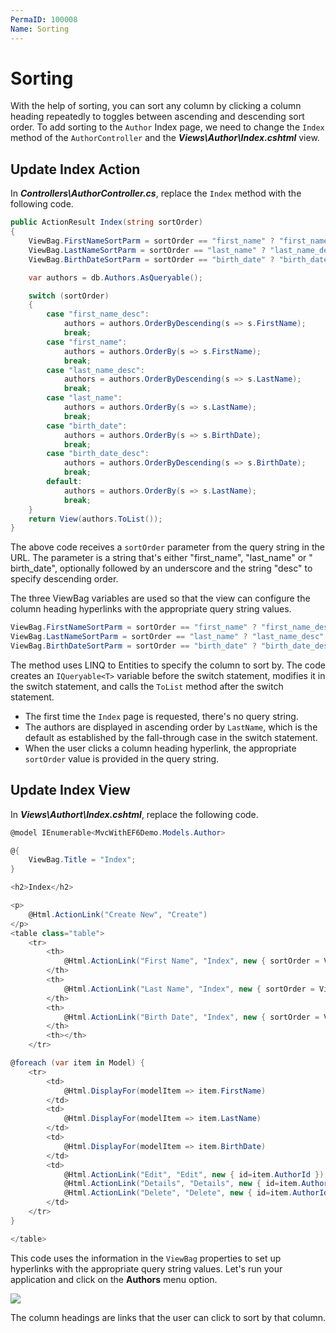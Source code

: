 ```yaml
---
PermaID: 100008
Name: Sorting
---
```


# Sorting

With the help of sorting, you can sort any column by clicking a column heading repeatedly to toggles between ascending and descending sort order. To add sorting to the `Author` Index page, we need to change the `Index` method of the `AuthorController` and the _**Views\Author\Index.cshtml**_ view.

## Update Index Action

In _**Controllers\AuthorController.cs**_, replace the `Index` method with the following code.

```csharp
public ActionResult Index(string sortOrder)
{
    ViewBag.FirstNameSortParm = sortOrder == "first_name" ? "first_name_desc" : "first_name";
    ViewBag.LastNameSortParm = sortOrder == "last_name" ? "last_name_desc" : "last_name";
    ViewBag.BirthDateSortParm = sortOrder == "birth_date" ? "birth_date_desc" : "birth_date";

    var authors = db.Authors.AsQueryable();

    switch (sortOrder)
    {                
        case "first_name_desc":
            authors = authors.OrderByDescending(s => s.FirstName);
            break;
        case "first_name":
            authors = authors.OrderBy(s => s.FirstName);
            break;
        case "last_name_desc":
            authors = authors.OrderByDescending(s => s.LastName);
            break;
        case "last_name":
            authors = authors.OrderBy(s => s.LastName);
            break;
        case "birth_date":
            authors = authors.OrderBy(s => s.BirthDate);
            break;
        case "birth_date_desc":
            authors = authors.OrderByDescending(s => s.BirthDate);
            break;
        default:
            authors = authors.OrderBy(s => s.LastName);
            break;
    }
    return View(authors.ToList());
}
```

The above code receives a `sortOrder` parameter from the query string in the URL. The parameter is a string that's either "first\_name", "last\_name" or " birth\_date", optionally followed by an underscore and the string "desc" to specify descending order.

The three ViewBag variables are used so that the view can configure the column heading hyperlinks with the appropriate query string values.

```csharp
ViewBag.FirstNameSortParm = sortOrder == "first_name" ? "first_name_desc" : "first_name";
ViewBag.LastNameSortParm = sortOrder == "last_name" ? "last_name_desc" : "last_name";
ViewBag.BirthDateSortParm = sortOrder == "birth_date" ? "birth_date_desc" : "birth_date";
```

The method uses LINQ to Entities to specify the column to sort by. The code creates an `IQueryable<T>` variable before the switch statement, modifies it in the switch statement, and calls the `ToList` method after the switch statement.

* The first time the `Index` page is requested, there's no query string. 
* The authors are displayed in ascending order by `LastName`, which is the default as established by the fall-through case in the switch statement. 
* When the user clicks a column heading hyperlink, the appropriate `sortOrder` value is provided in the query string.

## Update Index View

In _**Views\Authort\Index.cshtml**_, replace the following code.

```csharp
@model IEnumerable<MvcWithEF6Demo.Models.Author>

@{
    ViewBag.Title = "Index";
}

<h2>Index</h2>

<p>
    @Html.ActionLink("Create New", "Create")
</p>
<table class="table">
    <tr>
        <th>
            @Html.ActionLink("First Name", "Index", new { sortOrder = ViewBag.FirstNameSortParm })
        </th>
        <th>
            @Html.ActionLink("Last Name", "Index", new { sortOrder = ViewBag.LastNameSortParm })
        </th>
        <th>
            @Html.ActionLink("Birth Date", "Index", new { sortOrder = ViewBag.BirthDateSortParm })
        </th>
        <th></th>
    </tr>

@foreach (var item in Model) {
    <tr>
        <td>
            @Html.DisplayFor(modelItem => item.FirstName)
        </td>
        <td>
            @Html.DisplayFor(modelItem => item.LastName)
        </td>
        <td>
            @Html.DisplayFor(modelItem => item.BirthDate)
        </td>
        <td>
            @Html.ActionLink("Edit", "Edit", new { id=item.AuthorId }) |
            @Html.ActionLink("Details", "Details", new { id=item.AuthorId }) |
            @Html.ActionLink("Delete", "Delete", new { id=item.AuthorId })
        </td>
    </tr>
}

</table>
```

This code uses the information in the `ViewBag` properties to set up hyperlinks with the appropriate query string values. Let's run your application and click on the **Authors** menu option.

![](https://raw.githubusercontent.com/zzzprojects/learn-orm/master/mvc-with-entity-framework-6/images/sorting-1.png)

The column headings are links that the user can click to sort by that column.

